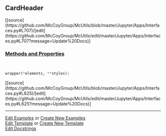 ## <a id="McUtils.Jupyter.Apps.Interfaces.CardHeader">CardHeader</a> 
<div class="docs-source-link" markdown="1">
[[source](https://github.com/McCoyGroup/McUtils/blob/master/Jupyter/Apps/Interfaces.py#L707)/[edit](https://github.com/McCoyGroup/McUtils/edit/master/Jupyter/Apps/Interfaces.py#L707?message=Update%20Docs)]
</div>



<div class="collapsible-section">
 <div class="collapsible-section collapsible-section-header" markdown="1">
 
### <a class="collapse-link" data-toggle="collapse" href="#methods">Methods and Properties</a> <a class="float-right" data-toggle="collapse" href="#methods"><i class="fa fa-chevron-down"></i></a>

 </div>
 <div class="collapsible-section collapsible-section-body collapse" id="methods" markdown="1">

<a id="McUtils.Jupyter.JHTML.JHTML.JHTML.Bootstrap.CardHeader" class="docs-object-method">&nbsp;</a> 
```python
wrapper(*elements, **styles): 
```
<div class="docs-source-link" markdown="1">
[[source](https://github.com/McCoyGroup/McUtils/blob/master/Jupyter/Apps/Interfaces.py#L625)/[edit](https://github.com/McCoyGroup/McUtils/edit/master/Jupyter/Apps/Interfaces.py#L625?message=Update%20Docs)]
</div>

 </div>
</div>




___

[Edit Examples](https://github.com/McCoyGroup/McUtils/edit/gh-pages/ci/examples/McUtils/Jupyter/Apps/Interfaces/CardHeader.md) or 
[Create New Examples](https://github.com/McCoyGroup/McUtils/new/gh-pages/?filename=ci/examples/McUtils/Jupyter/Apps/Interfaces/CardHeader.md) <br/>
[Edit Template](https://github.com/McCoyGroup/McUtils/edit/gh-pages/ci/docs/McUtils/Jupyter/Apps/Interfaces/CardHeader.md) or 
[Create New Template](https://github.com/McCoyGroup/McUtils/new/gh-pages/?filename=ci/docs/templates/McUtils/Jupyter/Apps/Interfaces/CardHeader.md) <br/>
[Edit Docstrings](https://github.com/McCoyGroup/McUtils/edit/master/Jupyter/Apps/Interfaces.py#L707?message=Update%20Docs)